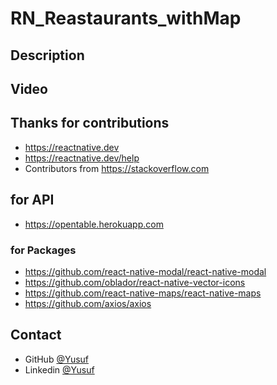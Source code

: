 # RN_Reastaurants_withMap


## Description



## Video



## Thanks for  contributions

- https://reactnative.dev
- https://reactnative.dev/help
- Contributors from https://stackoverflow.com

## for API

- https://opentable.herokuapp.com



### for Packages
- https://github.com/react-native-modal/react-native-modal
- https://github.com/oblador/react-native-vector-icons
- https://github.com/react-native-maps/react-native-maps
- https://github.com/axios/axios


## Contact

- GitHub [@Yusuf](https://github.com/ysfoz)
- Linkedin [@Yusuf](https://www.linkedin.com/in/yusuf-öztürk-23617b1b7/)

